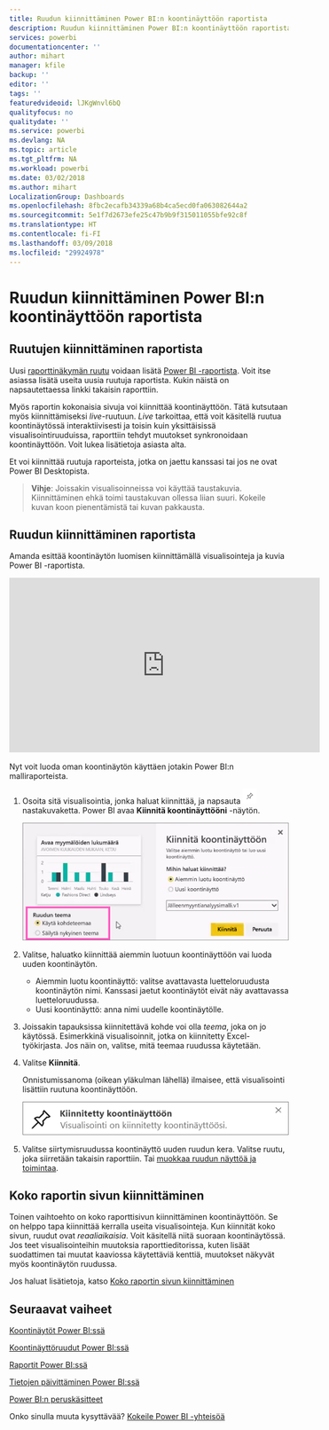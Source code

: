 ```yaml
---
title: Ruudun kiinnittäminen Power BI:n koontinäyttöön raportista
description: Ruudun kiinnittäminen Power BI:n koontinäyttöön raportista.
services: powerbi
documentationcenter: ''
author: mihart
manager: kfile
backup: ''
editor: ''
tags: ''
featuredvideoid: lJKgWnvl6bQ
qualityfocus: no
qualitydate: ''
ms.service: powerbi
ms.devlang: NA
ms.topic: article
ms.tgt_pltfrm: NA
ms.workload: powerbi
ms.date: 03/02/2018
ms.author: mihart
LocalizationGroup: Dashboards
ms.openlocfilehash: 8fbc2ecafb34339a68b4ca5ecd0fa063082644a2
ms.sourcegitcommit: 5e1f7d2673efe25c47b9b9f315011055bfe92c8f
ms.translationtype: HT
ms.contentlocale: fi-FI
ms.lasthandoff: 03/09/2018
ms.locfileid: "29924978"
---
```

# <a name="pin-a-tile-to-a-power-bi-dashboard-from-a-report"></a>Ruudun kiinnittäminen Power BI:n koontinäyttöön raportista
## <a name="pinning-tiles-from-a-report"></a>Ruutujen kiinnittäminen raportista
Uusi [raporttinäkymän ruutu](service-dashboard-tiles.md) voidaan lisätä [Power BI -raportista](service-reports.md). Voit itse asiassa lisätä useita uusia ruutuja raportista.  Kukin näistä on napsautettaessa linkki takaisin raporttiin.

Myös raportin kokonaisia sivuja voi kiinnittää koontinäyttöön.  Tätä kutsutaan myös kiinnittämiseksi *live*-ruutuun.  *Live* tarkoittaa, että voit käsitellä ruutua koontinäytössä interaktiivisesti ja toisin kuin yksittäisissä visualisointiruuduissa, raporttiin tehdyt muutokset synkronoidaan koontinäyttöön. Voit lukea lisätietoja asiasta alta.

Et voi kiinnittää ruutuja raporteista, jotka on jaettu kanssasi tai jos ne ovat Power BI Desktopista. 

> **Vihje**: Joissakin visualisoinneissa voi käyttää taustakuvia. Kiinnittäminen ehkä toimi taustakuvan ollessa liian suuri.  Kokeile kuvan koon pienentämistä tai kuvan pakkausta.  
> 
> 

## <a name="pin-a-tile-from-a-report"></a>Ruudun kiinnittäminen raportista
Amanda esittää koontinäytön luomisen kiinnittämällä visualisointeja ja kuvia Power BI -raportista.

<iframe width="560" height="315" src="https://www.youtube.com/embed/lJKgWnvl6bQ" frameborder="0" allowfullscreen></iframe>

Nyt voit luoda oman koontinäytön käyttäen jotakin Power BI:n malliraporteista.

1. Osoita sitä visualisointia, jonka haluat kiinnittää, ja napsauta ![](media/service-dashboard-pin-tile-from-report/pbi_pintile_small.png)nastakuvaketta. Power BI avaa **Kiinnitä koontinäyttööni** -näytön.
   
     ![Kiinnitä koontinäyttöön -ikkuna](media/service-dashboard-pin-tile-from-report/pbi_themes2.png)
2. Valitse, haluatko kiinnittää aiemmin luotuun koontinäyttöön vai luoda uuden koontinäytön.
   
   * Aiemmin luotu koontinäyttö: valitse avattavasta luetteloruudusta koontinäytön nimi. Kanssasi jaetut koontinäytöt eivät näy avattavassa luetteloruudussa.
   * Uusi koontinäyttö: anna nimi uudelle koontinäytölle.
3. Joissakin tapauksissa kiinnitettävä kohde voi olla *teema*, joka on jo käytössä.  Esimerkkinä visualisoinnit, jotka on kiinnitetty Excel-työkirjasta. Jos näin on, valitse, mitä teemaa ruudussa käytetään.
4. Valitse **Kiinnitä**.
   
   Onnistumissanoma (oikean yläkulman lähellä) ilmaisee, että visualisointi lisättiin ruutuna koontinäyttöön.
   
   ![onnistumisilmoitus](media/service-dashboard-pin-tile-from-report/pinsuccess.png)
5. Valitse siirtymisruudussa koontinäyttö uuden ruudun kera. Valitse ruutu, joka siirretään takaisin raporttiin. Tai [muokkaa ruudun näyttöä ja toimintaa](service-dashboard-edit-tile.md).

## <a name="pin-an-entire-report-page"></a>Koko raportin sivun kiinnittäminen
Toinen vaihtoehto on koko raporttisivun kiinnittäminen koontinäyttöön. Se on helppo tapa kiinnittää kerralla useita visualisointeja.  Kun kiinnität koko sivun, ruudut ovat *reaaliaikaisia*. Voit käsitellä niitä suoraan koontinäytössä. Jos teet visualisointeihin muutoksia raporttieditorissa, kuten lisäät suodattimen tai muutat kaaviossa käytettäviä kenttiä, muutokset näkyvät myös koontinäytön ruudussa.  

Jos haluat lisätietoja, katso [Koko raportin sivun kiinnittäminen](service-dashboard-pin-live-tile-from-report.md)

## <a name="next-steps"></a>Seuraavat vaiheet
[Koontinäytöt Power BI:ssä](service-dashboards.md)

[Koontinäyttöruudut Power BI:ssä](service-dashboard-tiles.md)

[Raportit Power BI:ssä](service-reports.md)

[Tietojen päivittäminen Power BI:ssä](refresh-data.md)

[Power BI:n peruskäsitteet](service-basic-concepts.md)

Onko sinulla muuta kysyttävää? [Kokeile Power BI -yhteisöä](http://community.powerbi.com/)

